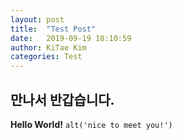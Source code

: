 ```yaml
---
layout: post
title:  "Test Post"
date:   2019-09-19 18:10:59
author: KiTae Kim
categories: Test
---
```


## 만나서 반갑습니다.
**Hello World!**
`alt('nice to meet you!')`


